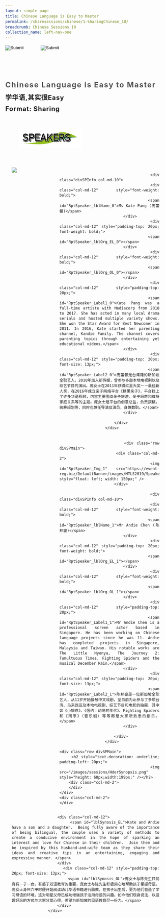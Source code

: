 ```yaml
---
layout: simple-page
title: Chinese Language is Easy to Master
permalink: /sharesessions/chinese/1-SharingChinese_10/
breadcrumb: Chinese Sessions 10
collection_name: left-nav-one
---
```




<input type="image" name="btnBack" id="btnBack" onclick="goBack()" src="/images/btnBack.png" style="height:70px;">
<input type="image" name="btnRegister" id="btnRegister" src="/images/btnClosed.png"
    style="height:70px;padding-left: 50px;" />

<link href="/misc/bootstrap.min.css" rel="stylesheet" />
<link href="/misc/Site.css" rel="stylesheet" />
<style>
    .divSPMain {
        padding: 20px;
        padding-top: 20px;
        text-align: justify;
        border-radius: 20px;
    }
    .divSPInfo {
        padding-top: 1px;
    }
</style>
<script>
        function goBack() {
          window.history.back();
        }
        </script>
        
<div id="PanelSess">
    <div class="col-md-12" style="padding-top: 40px;">
        <b>
            <span id="lblTitle_EL" style="font-weight: bold; font-size: 23px; letter-spacing: 2px; color: #525252">
                Chinese Language is Easy to Master</span></b>
    </div>
    <div class="col-md-12" style="padding-top: 10px;">
        <span id="lblTitle_OL" style="font-weight: bold; font-size: 20px; letter-spacing: 1px;">
        学华语,其实很Easy</span>
    </div>
    <div class="col-md-12" style="padding-top: 10px;">
        <span id="tblFormat" style="font-weight: bold; font-size: 20px; letter-spacing: 1px;"><b>Format:</b>
            Sharing</span>
    </div>
    <div class="row divSPMain">
        <h2 style="text-decoration: underline; padding-left: 20px;">
            <img src="/images/sessions/HDerSpeakers.png" style="height: 60px;width:199px;" /></h2>
        <div class="col-md-2">
        </div>
    </div>
 <div class="row divSPMain">
                            <div class="col-md-2">
                                <img id="RptSpeaker_Img_0" src="https://event-reg.biz/DefaultBanner/images/MTLS2019/Speaker/C32.png" style="float: left; width: 150px;" />
                            </div>

                            <div class="divSPInfo col-md-10">
                                <div class="col-md-12" style="font-weight: bold;">
                                    <span id="RptSpeaker_lblName_0">Ms Kate Pang (庞蕾馨)</span>
                                </div>
                                <div class="col-md-12" style="padding-top: 20px; font-weight: bold;">
                                    <span id="RptSpeaker_lblOrg_EL_0"></span>
                                </div>
                                <div class="col-md-12" style="font-weight: bold;">
                                    <span id="RptSpeaker_lblOrg_OL_0"></span>
                                </div>
                                <div class="col-md-12" style="padding-top: 20px;">
                                    <span id="RptSpeaker_Label1_0">Kate Pang was a full-time artiste with Mediacorp from 2010 to 2017. She has acted in many local drama serials and hosted multiple variety shows. She won the Star Award for Best Newcomer in 2011. In 2016, Kate started her parenting channel, Kandie Family. The channel covers parenting topics through entertaining yet educational videos.</span>
                                </div>
                                <div class="col-md-12" style="padding-top: 20px; font-size: 13px;">
                                    <span id="RptSpeaker_Label2_0">庞蕾馨是台湾籍的新加坡全职艺人，2010年加入新传媒，曾参与多部本地电视剧以及综艺节目的演出。庞女士在2011年获得红星大奖－－最佳新人奖，在2016年成立亲子网络平台《糖果亲子》，平台挂上了许多华语视频，内容主要围绕亲子旅游、亲子厨房和维持家庭关系等的主题。庞女士是平台的创意总监，负责撰稿，统筹规划等，同时也兼任导演及演员，身兼数职。</span>
                                </div>

                            </div>
                        </div>

                    
                        <div class="row divSPMain">
                            <div class="col-md-2">
                                <img id="RptSpeaker_Img_1" src="https://event-reg.biz/DefaultBanner/images/MTLS2019/Speaker/C31.png" style="float: left; width: 150px;" />
                            </div>

                            <div class="divSPInfo col-md-10">
                                <div class="col-md-12" style="font-weight: bold;">
                                    <span id="RptSpeaker_lblName_1">Mr Andie Chen (陈邦鋆)</span>
                                </div>
                                <div class="col-md-12" style="padding-top: 20px; font-weight: bold;">
                                    <span id="RptSpeaker_lblOrg_EL_1"></span>
                                </div>
                                <div class="col-md-12" style="font-weight: bold;">
                                    <span id="RptSpeaker_lblOrg_OL_1"></span>
                                </div>
                                <div class="col-md-12" style="padding-top: 20px;">
                                    <span id="RptSpeaker_Label1_1">Mr Andie Chen is a professional screen actor based in Singapore. He has been working on Chinese language projects since he was 11. Andie has completed projects in Singapore, Malaysia and Taiwan. His notable works are The Little Nyonya, The Journey 2: Tumultuous Times, Fighting Spiders and the musical December Rain.</span>
                                </div>
                                <div class="col-md-12" style="padding-top: 20px; font-size: 13px;">
                                    <span id="RptSpeaker_Label2_1">陈邦鋆是一位新加坡全职艺人，从11岁开始接触中文戏剧，至目前为止参与了多项台湾、马来西亚及本地电视剧、综艺节目和电影的拍摄，其中如《小娘惹》、《信约：动荡的年代》、Fighting Spiders 和《雨季》（音乐剧）等等都是大家所熟悉的剧目。</span>
                                </div>

                            </div>
                        </div>

    <div class="row divSPMain">
        <h2 style="text-decoration: underline; padding-left: 20px;">
            <img src="/images/sessions/HderSynopsis.png" style="height: 60px;width:199px;" /></h2>
        <div class="col-md-2">
        </div>
    </div>
    <div class="col-md-2">
    </div>
<div class="divSPInfo col-md-10">

                        <div class="col-md-12">
                            <span id="lblSynosis_EL">Kate and Andie have a son and a daughter.  Being fully aware of the importance of being bilingual, the couple uses a variety of methods to create a conducive environment in the hope of sparking an interest and love for Chinese in their children.  Join them and be inspired by this husband-and-wife team as they share their ideas and creative tips in an entertaining, engaging and expressive manner. </span>
                        </div>
                        <div class="col-md-12" style="padding-top: 20px; font-size: 13px;">
                            <span id="lblSynosis_OL">庞女士与陈先生目前育有一子一女。有感于双语教育的重要，庞女士与陈先生积极用心地帮助孩子掌握母语。庞女士身怀六甲时便开始阅读幼儿华语书籍进行胎教，在孩子出生后，更为他们营造了学习母语的环境，这对明星父母已成功增强孩子活用母语的兴趣。如今他们现身说法，以逗趣好玩的方式与大家分享心得，希望为新加坡的母语教育尽一份力。</span>
                        </div>
                    </div>

</div>
